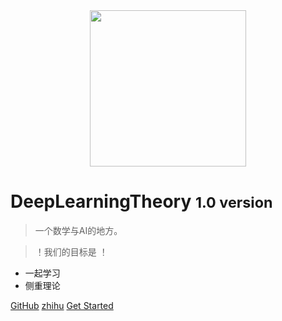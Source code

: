 <!-- _coverpage.md -->

<div align=center>
<img src="https://gitee.com/shenhao-stu/picgo/raw/master/Big-Data/logo.png" width="250">
</div>

<!-- 背景图片 -->

<!-- [logo](logo.jpg) -->


# DeepLearningTheory <small>1.0 version</small>

> 一个数学与AI的地方。

> ！我们的目标是 ！

- 一起学习
- 侧重理论

[GitHub](https://github.com/liu-yang-maker/Easy-DL-Theory)
[zhihu](https://www.zhihu.com/people/ming-ren-19-34)
[Get Started](README)